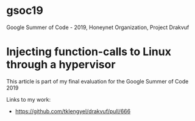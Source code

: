 # gsoc19
Google Summer of Code - 2019, Honeynet Organization, Project Drakvuf


Injecting function-calls to Linux through a hypervisor
======================================================

This article is part of my final evaluation for the Google Summer of Code 2019

Links to my work:
- <https://github.com/tklengyel/drakvuf/pull/666>

